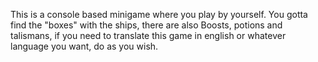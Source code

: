 This is a console based minigame where you play by yourself. You gotta find the "boxes" with the ships, there are also Boosts, potions and talismans, if you need to translate this game in english or whatever language you want, do as you wish.
